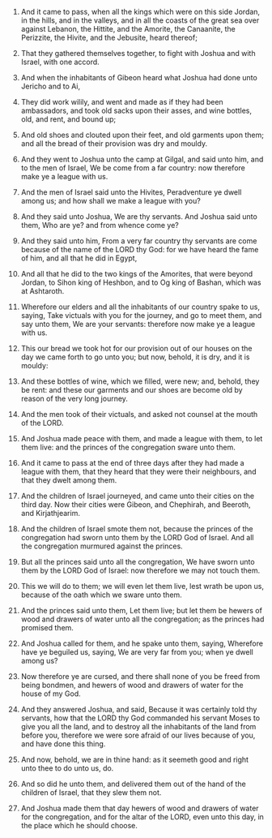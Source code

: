 1. And it came to pass, when all the kings which were on this side
Jordan, in the hills, and in the valleys, and in all the coasts of the
great sea over against Lebanon, the Hittite, and the Amorite, the
Canaanite, the Perizzite, the Hivite, and the Jebusite, heard thereof;

2. That they gathered themselves together, to fight with Joshua and
with Israel, with one accord.

3. And when the inhabitants of Gibeon heard what Joshua had done unto
Jericho and to Ai,

4. They did work wilily, and went and made as if
they had been ambassadors, and took old sacks upon their asses, and
wine bottles, old, and rent, and bound up;

5. And old shoes and
clouted upon their feet, and old garments upon them; and all the bread
of their provision was dry and mouldy.

6. And they went to Joshua unto the camp at Gilgal, and said unto
him, and to the men of Israel, We be come from a far country: now
therefore make ye a league with us.

7. And the men of Israel said unto the Hivites, Peradventure ye dwell
among us; and how shall we make a league with you?

8. And they said
unto Joshua, We are thy servants. And Joshua said unto them, Who are
ye? and from whence come ye?

9. And they said unto him, From a very
far country thy servants are come because of the name of the LORD thy
God: for we have heard the fame of him, and all that he did in Egypt,

10. And all that he did to the two kings of the Amorites, that were
beyond Jordan, to Sihon king of Heshbon, and to Og king of Bashan,
which was at Ashtaroth.

11. Wherefore our elders and all the inhabitants of our country spake
to us, saying, Take victuals with you for the journey, and go to meet
them, and say unto them, We are your servants: therefore now make ye a
league with us.

12. This our bread we took hot for our provision out of our houses on
the day we came forth to go unto you; but now, behold, it is dry, and
it is mouldy:

13. And these bottles of wine, which we filled, were
new; and, behold, they be rent: and these our garments and our shoes
are become old by reason of the very long journey.

14. And the men took of their victuals, and asked not counsel at the
mouth of the LORD.

15. And Joshua made peace with them, and made a league with them, to
let them live: and the princes of the congregation sware unto them.

16. And it came to pass at the end of three days after they had made
a league with them, that they heard that they were their neighbours,
and that they dwelt among them.

17. And the children of Israel journeyed, and came unto their cities
on the third day. Now their cities were Gibeon, and Chephirah, and
Beeroth, and Kirjathjearim.

18. And the children of Israel smote them not, because the princes of
the congregation had sworn unto them by the LORD God of Israel. And
all the congregation murmured against the princes.

19. But all the princes said unto all the congregation, We have sworn
unto them by the LORD God of Israel: now therefore we may not touch
them.

20. This we will do to them; we will even let them live, lest wrath
be upon us, because of the oath which we sware unto them.

21. And the princes said unto them, Let them live; but let them be
hewers of wood and drawers of water unto all the congregation; as the
princes had promised them.

22. And Joshua called for them, and he spake unto them, saying,
Wherefore have ye beguiled us, saying, We are very far from you; when
ye dwell among us?

23. Now therefore ye are cursed, and there shall
none of you be freed from being bondmen, and hewers of wood and
drawers of water for the house of my God.

24. And they answered Joshua, and said, Because it was certainly told
thy servants, how that the LORD thy God commanded his servant Moses to
give you all the land, and to destroy all the inhabitants of the land
from before you, therefore we were sore afraid of our lives because of
you, and have done this thing.

25. And now, behold, we are in thine hand: as it seemeth good and
right unto thee to do unto us, do.

26. And so did he unto them, and delivered them out of the hand of
the children of Israel, that they slew them not.

27. And Joshua made them that day hewers of wood and drawers of water
for the congregation, and for the altar of the LORD, even unto this
day, in the place which he should choose.